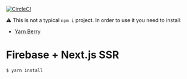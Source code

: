 [![CircleCI](https://dl.circleci.com/status-badge/img/gh/electrolyte-orb/firebase-nextjs/tree/canary.svg?style=svg)](https://dl.circleci.com/status-badge/redirect/gh/electrolyte-orb/firebase-nextjs/tree/canary)

⚠️ This is not a typical `npm i` project. In order to use it you need to install:

- [Yarn Berry](https://yarnpkg.com/getting-started/install)

# Firebase + Next.js SSR

```bash
$ yarn install
```

